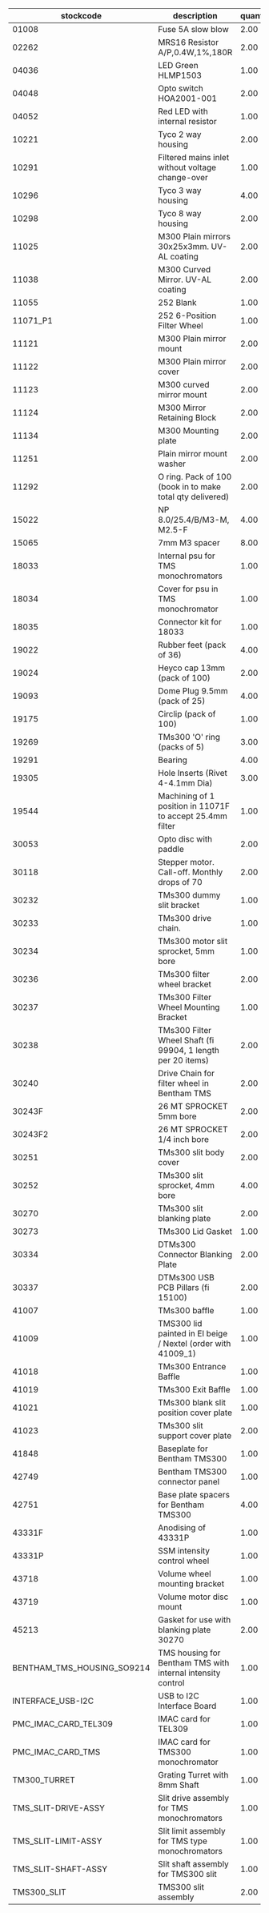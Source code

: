 |stockcode|description|quantity|location|
|---------|-----------|--------|--------|
|01008|Fuse 5A slow blow|2.00||
|02262|MRS16 Resistor A/P,0.4W,1%,180R|2.00||
|04036|LED Green HLMP1503|1.00||
|04048|Opto switch  HOA2001-001|2.00||
|04052|Red LED with internal resistor|1.00||
|10221|Tyco 2 way housing|2.00||
|10291|Filtered mains inlet without voltage change-over|1.00||
|10296|Tyco 3 way housing|4.00||
|10298|Tyco 8 way housing|2.00||
|11025|M300 Plain mirrors 30x25x3mm.  UV-AL coating|2.00||
|11038|M300 Curved Mirror.  UV-AL coating|2.00||
|11055|252 Blank|1.00||
|11071_P1|252 6-Position Filter Wheel|1.00||
|11121|M300 Plain mirror mount|2.00||
|11122|M300 Plain mirror cover|2.00||
|11123|M300 curved mirror mount|2.00||
|11124|M300 Mirror Retaining Block|2.00||
|11134|M300 Mounting plate|2.00||
|11251|Plain mirror mount washer|2.00||
|11292|O ring. Pack of 100 (book in to make total qty delivered)|2.00||
|15022|NP 8.0/25.4/B/M3-M, M2.5-F|4.00||
|15065|7mm M3 spacer|8.00||
|18033|Internal psu for TMS monochromators|1.00||
|18034|Cover for psu in TMS monochromator|1.00||
|18035|Connector kit for 18033|1.00||
|19022|Rubber feet (pack of 36)|4.00||
|19024|Heyco cap 13mm (pack of 100)|2.00| |
|19093|Dome Plug 9.5mm (pack of 25)|4.00||
|19175|Circlip (pack of 100)|1.00||
|19269|TMs300 'O' ring  (packs of 5)|3.00||
|19291|Bearing|4.00||
|19305|Hole Inserts (Rivet 4-4.1mm Dia)|3.00| |
|19544|Machining of 1 position in 11071F to accept 25.4mm filter|1.00| |
|30053|Opto disc with paddle|2.00||
|30118|Stepper motor.  Call-off.  Monthly drops of 70|2.00||
|30232|TMs300 dummy slit bracket|1.00||
|30233|TMs300 drive chain.|1.00||
|30234|TMs300 motor slit sprocket, 5mm bore|1.00||
|30236|TMs300 filter wheel bracket|2.00||
|30237|TMs300 Filter Wheel Mounting Bracket|1.00||
|30238|TMs300 Filter Wheel Shaft (fi 99904, 1 length per 20 items)|2.00||
|30240|Drive Chain for filter wheel in Bentham TMS|2.00||
|30243F|26 MT SPROCKET 5mm bore|2.00||
|30243F2|26 MT SPROCKET 1/4 inch bore|2.00||
|30251|TMs300 slit body cover|2.00||
|30252|TMs300 slit sprocket, 4mm bore|4.00||
|30270|TMs300 slit blanking plate|2.00||
|30273|TMs300 Lid Gasket|1.00||
|30334|DTMs300 Connector Blanking Plate|2.00||
|30337|DTMs300 USB PCB Pillars (fi 15100)|2.00||
|41007|TMs300 baffle|1.00||
|41009|TMS300 lid painted in EI beige / Nextel (order with 41009_1)|1.00||
|41018|TMs300 Entrance Baffle|1.00||
|41019|TMs300 Exit Baffle|1.00||
|41021|TMs300 blank slit position cover plate|1.00||
|41023|TMs300 slit support cover plate|2.00||
|41848|Baseplate for Bentham TMS300|1.00||
|42749|Bentham TMS300 connector panel|1.00||
|42751|Base plate spacers for Bentham TMS300|4.00||
|43331F|Anodising of 43331P|1.00||
|43331P|SSM intensity control wheel|1.00||
|43718|Volume wheel mounting bracket|1.00||
|43719|Volume motor disc mount|1.00||
|45213|Gasket for use with blanking plate 30270|2.00||
|BENTHAM_TMS_HOUSING_SO9214|TMS housing for Bentham TMS with internal intensity control|1.00||
|INTERFACE_USB-I2C|USB to I2C Interface Board|1.00||
|PMC_IMAC_CARD_TEL309|IMAC card for TEL309|1.00||
|PMC_IMAC_CARD_TMS|IMAC card for TMS300 monochromator|1.00||
|TM300_TURRET|Grating Turret with 8mm Shaft|1.00||
|TMS_SLIT-DRIVE-ASSY|Slit drive assembly for TMS monochromators|1.00||
|TMS_SLIT-LIMIT-ASSY|Slit limit assembly for TMS type monochromators|1.00||
|TMS_SLIT-SHAFT-ASSY|Slit shaft assembly for TMS300 slit|1.00||
|TMS300_SLIT|TMS300 slit assembly|2.00||
